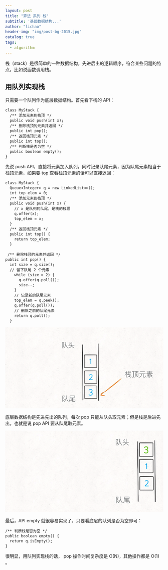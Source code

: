 ```yaml
---
layout: post
title: "算法 系列 栈"
subtitle: '基础数据结构...'
author: "lichao"
header-img: "img/post-bg-2015.jpg"
catalog: true
tags:
  - algorithm
---
```


栈（stack）是很简单的⼀种数据结构，先进后出的逻辑顺序，符合某些问题的特点，⽐如说函数调⽤栈。


## ⽤队列实现栈

只需要⼀个队列作为底层数据结构。⾸先看下栈的 API：

```
class MyStack {
  /** 添加元素到栈顶 */
  public void push(int x);
  /** 删除栈顶的元素并返回 */
  public int pop();
  /** 返回栈顶元素 */
  public int top();
  /** 判断栈是否为空 */
  public boolean empty();
}
```

先说 push API，直接将元素加⼊队列，同时记录队尾元素，因为队尾元素相当于栈顶元素，如果要 top 查看栈顶元素的话可以直接返回：

```
class MyStack {
  Queue<Integer> q = new LinkedList<>();
  int top_elem = 0;
  /** 添加元素到栈顶 */
  public void push(int x) {
    // x 是队列的队尾，是栈的栈顶
    q.offer(x);
    top_elem = x;
  }
  /** 返回栈顶元素 */
  public int top() {
    return top_elem;
  }

 /** 删除栈顶的元素并返回 */
public int pop() {
  int size = q.size();
  // 留下队尾 2 个元素
    while (size > 2) {
      q.offer(q.poll());
      size--;
    }
    // 记录新的队尾元素
    top_elem = q.peek();
    q.offer(q.poll());
    // 删除之前的队尾元素
    return q.poll();
  }
```

![algorithm](/img/algorithm/20.png)

底层数据结构是先进先出的队列，每次 pop 只能从队头取元素；但是栈是后进先出，也就是说 pop API 要从队尾取元素。

![algorithm](/img/algorithm/21.png)

最后，API empty 就很容易实现了，只要看底层的队列是否为空即可：

```
/** 判断栈是否为空 */
public boolean empty() {
  return q.isEmpty();
}
```

很明显，⽤队列实现栈的话， pop 操作时间复杂度是 O(N)，其他操作都是 O(1) 。
